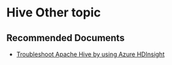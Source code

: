 <properties
  pageTitle="Hive Other topic"
  description="Hive Other topic"
  Service="microsoft.hdinsight"
  resource="clusters"
  authors="pjfreitas"
  ms.author="pfreitas"
  displayOrder="22"
  selfHelpType="resource"
  supportTopicIds=""
  resourceTags=""
  productPesIds=""
  cloudEnvironments="MoonCake"
  ArticleId="hdinsight-hive-othertopic-mooncake"	ownershipId="ASEP_ContentService_Placeholder"
/>

# Hive Other topic 

## **Recommended Documents**

* [Troubleshoot Apache Hive by using Azure HDInsight](https://docs.azure.cn/hdinsight/hdinsight-troubleshoot-hive)
